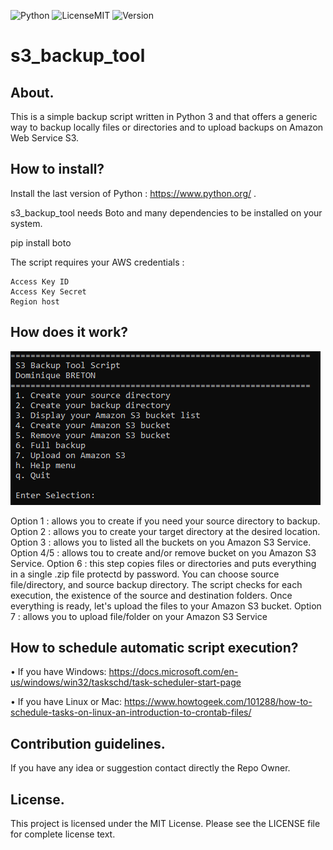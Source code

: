 ![Python](https://img.shields.io/badge/python-3.9.5-red) ![LicenseMIT](https://img.shields.io/badge/license-MIT-brightgreen) ![Version](https://img.shields.io/badge/version-1.0-orange) 

# s3_backup_tool




## About.



This is a simple backup script written in Python 3 and that offers a generic way to backup locally files or directories and to upload backups on Amazon Web Service S3.


## How to install?

Install the last version of Python : https://www.python.org/ .

s3_backup_tool needs Boto and many dependencies to be installed on your system.

pip install boto


The script requires your AWS credentials :

    Access Key ID 
    Access Key Secret
    Region host


## How does it work?

![Launcher](/image/Sans%20titre.png?raw=true)

Option 1 : allows you to create if you need your source directory to backup.
Option 2 : allows you to create your target directory at the desired location.
Option 3 : allows you to listed all the buckets on you Amazon S3 Service.
Option 4/5 : allows tou to create and/or remove bucket on you Amazon S3 Service.
Option 6 : this step copies files or directories and puts everything in a single .zip file protectd by password. You can choose source file/directory, and source                backup directory. The script checks for each execution, the existence of the source and destination folders.
           Once everything is ready, let's upload the files to your Amazon S3 bucket.
Option 7 : allows you to upload file/folder on your Amazon S3 Service


## How to schedule automatic script execution?

• If you have Windows: https://docs.microsoft.com/en-us/windows/win32/taskschd/task-scheduler-start-page

• If you have Linux or Mac: https://www.howtogeek.com/101288/how-to-schedule-tasks-on-linux-an-introduction-to-crontab-files/


## Contribution guidelines.



If you have any idea or suggestion contact directly the Repo Owner.


## License.



This project is licensed under the MIT License. Please see the LICENSE file for complete license text.

